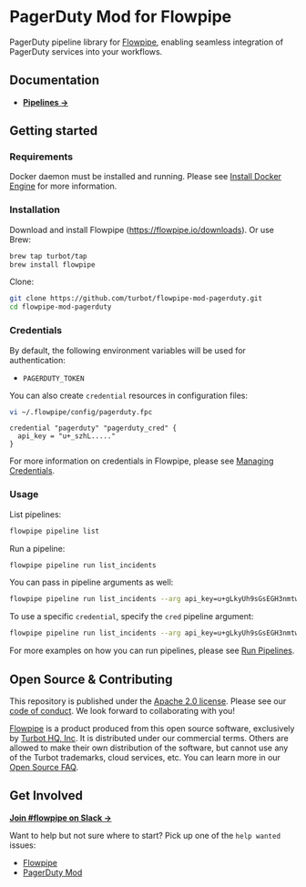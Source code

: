 # PagerDuty Mod for Flowpipe

PagerDuty pipeline library for [Flowpipe](https://flowpipe.io), enabling seamless integration of PagerDuty services into your workflows.

## Documentation

- **[Pipelines →](https://hub.flowpipe.io/mods/turbot/pagerduty/pipelines)**

## Getting started

### Requirements

Docker daemon must be installed and running. Please see [Install Docker Engine](https://docs.docker.com/engine/install/) for more information.

### Installation

Download and install Flowpipe (https://flowpipe.io/downloads). Or use Brew:

```sh
brew tap turbot/tap
brew install flowpipe
```

Clone:

```sh
git clone https://github.com/turbot/flowpipe-mod-pagerduty.git
cd flowpipe-mod-pagerduty
```

### Credentials

By default, the following environment variables will be used for authentication:

- `PAGERDUTY_TOKEN`

You can also create `credential` resources in configuration files:

```sh
vi ~/.flowpipe/config/pagerduty.fpc
```

```hcl
credential "pagerduty" "pagerduty_cred" {
  api_key = "u+_szhL....."
}
```

For more information on credentials in Flowpipe, please see [Managing Credentials](https://flowpipe.io/docs/run/credentials).

### Usage

List pipelines:

```sh
flowpipe pipeline list
```

Run a pipeline:

```sh
flowpipe pipeline run list_incidents
```

You can pass in pipeline arguments as well:

```sh
flowpipe pipeline run list_incidents --arg api_key=u+gLkyUh9sGsEGH3nmtw
```

To use a specific `credential`, specify the `cred` pipeline argument:

```sh
flowpipe pipeline run list_incidents --arg api_key=u+gLkyUh9sGsEGH3nmtw --arg cred=pagerduty_cred
```

For more examples on how you can run pipelines, please see [Run Pipelines](https://flowpipe.io/docs/run/pipelines).

## Open Source & Contributing

This repository is published under the [Apache 2.0 license](https://www.apache.org/licenses/LICENSE-2.0). Please see our [code of conduct](https://github.com/turbot/.github/blob/main/CODE_OF_CONDUCT.md). We look forward to collaborating with you!

[Flowpipe](https://flowpipe.io) is a product produced from this open source software, exclusively by [Turbot HQ, Inc](https://turbot.com). It is distributed under our commercial terms. Others are allowed to make their own distribution of the software, but cannot use any of the Turbot trademarks, cloud services, etc. You can learn more in our [Open Source FAQ](https://turbot.com/open-source).

## Get Involved

**[Join #flowpipe on Slack →](https://flowpipe.io/community/join)**

Want to help but not sure where to start? Pick up one of the `help wanted` issues:

- [Flowpipe](https://github.com/turbot/flowpipe/labels/help%20wanted)
- [PagerDuty Mod](https://github.com/turbot/flowpipe-mod-pagerduty/labels/help%20wanted)
